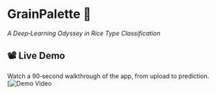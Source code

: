 # GrainPalette 🌾  
*A Deep‑Learning Odyssey in Rice Type Classification*

## 📽️ Live Demo
Watch a 90‑second walkthrough of the app, from upload to prediction.  
[![Demo Video](https://drive.google.com/file/d/1VML8l14Xu-J0RRLRPRxJ8EESaH7wMw9S/view?usp=sharing)

